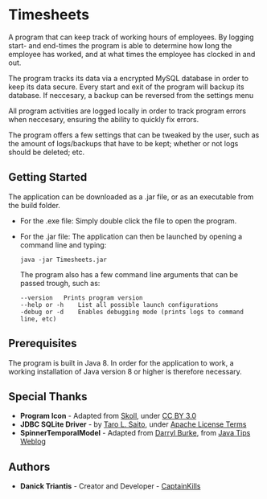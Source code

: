 # Timesheets

A program that can keep track of working hours of employees. By logging start- and end-times the program is able to determine how long the employee has worked, and at what times the employee has clocked in and out.

The program tracks its data via a encrypted MySQL database in order to keep its data secure. Every start and exit of the program will backup its database. If neccesary, a backup can be reversed from the settings menu

All program activities are logged locally in order to track program errors when neccesary, ensuring the ability to quickly fix errors.

The program offers a few settings that can be tweaked by the user, such as the amount of logs/backups that have to be kept; whether or not logs should be deleted; etc.

## Getting Started

The application can be downloaded as a .jar file, or as an executable from the build folder. 
* For the .exe file: Simply double click the file to open the program.

* For the .jar file: The application can then be launched by opening a command line and typing:
	```
	java -jar Timesheets.jar
	```
	The program also has a few command line arguments that can be passed trough, such as:
	```
	--version	Prints program version
	--help or -h	List all possible launch configurations
	-debug or -d	Enables debugging mode (prints logs to command line, etc)
	```

## Prerequisites

The program is built in Java 8. In order for the application to work, a working installation of Java version 8 or higher is therefore necessary.

## Special Thanks

* **Program Icon** - Adapted from [Skoll](https://game-icons.net/1x1/skoll/atom.html), under [CC BY 3.0](https://creativecommons.org/licenses/by/3.0/)
* **JDBC SQLite Driver** - by [Taro L. Saito](https://bitbucket.org/xerial/sqlite-jdbc/downloads/), under [Apache License Terms](https://bitbucket.org/xerial/sqlite-jdbc/src/default/LICENSE)
* **SpinnerTemporalModel** - Adapted from [Darryl Burke](https://sites.google.com/site/anglogoa/), from [Java Tips Weblog](https://tips4java.wordpress.com/2015/04/09/temporal-spinners/)

## Authors

* **Danick Triantis** - Creator and Developer - [CaptainKills](https://github.com/CaptainKills)
